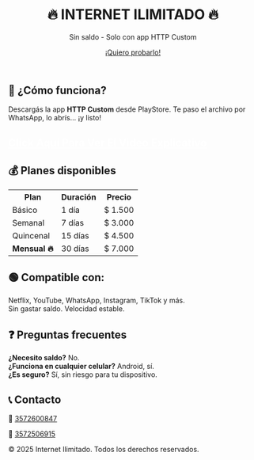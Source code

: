 <!DOCTYPE html>
<html lang="es">
<head>
  <meta charset="UTF-8">
  <meta name="viewport" content="width=device-width, initial-scale=1">
  <title>Internet Ilimitado para Celulares</title>
  <link rel="stylesheet" href="style.css">
 

<header>
  <h1>🔥 INTERNET ILIMITADO 🔥</h1>
  <p>Sin saldo - Solo con app HTTP Custom</p>
  <a href="https://wa.me/543572600847" class="btn-wsp">¡Quiero probarlo!</a>
</header>

<section>
  <h2>📲 ¿Cómo funciona?</h2>
  <p>Descargás la app <strong>HTTP Custom</strong> desde PlayStore. Te paso el archivo por WhatsApp, lo abrís... ¡y listo!</p>
</section>
<section>
  <h2><a href="video/conectarcustom.mp4" style="color: white;">Click Aqui Para Ver El Video Explicativo</a></h2>
  
</section>

    

 


<section>
  <h2>💰 Planes disponibles</h2>
  <table>
    <tr><th>Plan</th><th>Duración</th><th>Precio</th></tr>
    <tr><td>Básico</td><td>1 día</td><td>$ 1.500</td></tr>
    <tr><td>Semanal</td><td>7 días</td><td>$ 3.000</td></tr>
    <tr><td>Quincenal</td><td>15 días</td><td>$ 4.500</td></tr>
    <tr><td><strong>Mensual 🔥</strong></td><td>30 días</td><td>$ 7.000</td></tr>
  </table>
</section>

<section>
  <h2>🟢 Compatible con:</h2>
  <p>Netflix, YouTube, WhatsApp, Instagram, TikTok y más. <br>Sin gastar saldo. Velocidad estable.</p>
</section>

<section>
  <h2>❓ Preguntas frecuentes</h2>
  <p><strong>¿Necesito saldo?</strong> No.<br>
     <strong>¿Funciona en cualquier celular?</strong> Android, sí.<br>
     <strong>¿Es seguro?</strong> Sí, sin riesgo para tu dispositivo.</p>
</section>

<section>
  <h2>📞 Contacto</h2>
  <p>📲 <a href="https://wa.me/543572600847" class="btn-wsp">3572600847</a></p>
  <p>📲 <a href="https://wa.me/543572506915" class="btn-wsp">3572506915

  </a></p>
</section>

<footer>
  © 2025 Internet Ilimitado. Todos los derechos reservados.
</footer>

</body>
</html>
